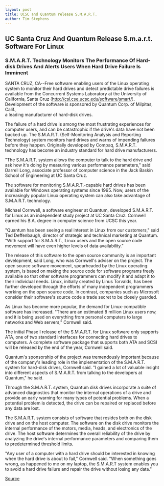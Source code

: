 ```yaml
---
layout: post
title: UCSC and Quantum release S.M.A.R.T.
author: Tim Stephens
---
```


## UC Santa Cruz And Quantum Release S.m.a.r.t. Software For Linux

### S.M.A.R.T. Technology Monitors The Performance Of Hard-disk Drives And Alerts Users When Hard Drive Failure Is Imminent

SANTA CRUZ, CA--Free software enabling users of the Linux operating system to monitor their hard drives and detect predictable drive failures is available from the Concurrent Systems Laboratory at the University of California, Santa Cruz (<http://csl.cse.ucsc.edu/software/smart/>). Development of the software is sponsored by Quantum Corp. of Milpitas, Calif.,  
a leading manufacturer of hard-disk drives.

The failure of a hard drive is among the most frustrating experiences for computer users, and can be catastrophic if the drive's data have not been backed up. The S.M.A.R.T. (Self-Monitoring Analysis and Reporting Technology) system monitors hard drives and warns of impending failures before they happen. Originally developed by Compaq, S.M.A.R.T. technology has become an industry standard for hard drive manufacturers.

"The S.M.A.R.T. system allows the computer to talk to the hard drive and ask how it's doing by measuring various performance parameters," said Darrell Long, associate professor of computer science in the Jack Baskin School of Engineering at UC Santa Cruz.

The software for monitoring S.M.A.R.T.-capable hard drives has been available for Windows operating systems since 1995. Now, users of the increasingly popular Linux operating system can also take advantage of S.M.A.R.T. technology.

Michael Cornwell, a software engineer at Quantum, developed S.M.A.R.T. for Linux as an independent study project at UC Santa Cruz. Cornwell earned his B.A. degree in computer science from UCSC this year.

"Quantum has been seeing a real interest in Linux from our customers," said Ted Deffenbaugh, director of strategic and technical marketing at Quantum. "With support for S.M.A.R.T., Linux users and the open source code movement will have even higher levels of data availability."

The release of this software to the open source community is an important development, said Long, who was Cornwell's adviser on the project. The open source software movement, spearheaded by the Linux operating system, is based on making the source code for software programs freely available so that other software programmers can modify it and adapt it to their individual needs. Linux, initially created by Linus Torvalds, has been further developed through the efforts of many independent programmers working on the open source code. In contrast, companies such as Microsoft consider their software's source code a trade secret to be closely guarded.

As Linux has become more popular, the demand for Linux-compatible software has increased. "There are an estimated 8 million Linux users now, and it is being used on everything from personal computers to large networks and Web servers," Cornwell said.

The initial Phase I release of the S.M.A.R.T. for Linux software only supports ATA, one of two standard interfaces for connecting hard drives to computers. A complete software package that supports both ATA and SCSI will be released by the end of the year, Cornwell said.

Quantum's sponsorship of the project was tremendously important because of the company's leading role in the implementation of the S.M.A.R.T. system for hard-disk drives, Cornwell said. "I gained a lot of valuable insight into different aspects of S.M.A.R.T. from talking to the developers at Quantum," he said.

Through the S.M.A.R.T. system, Quantum disk drives incorporate a suite of advanced diagnostics that monitor the internal operations of a drive and provide an early warning for many types of potential problems. When a potential problem is detected, the drive can be repaired or replaced before any data are lost.

The S.M.A.R.T. system consists of software that resides both on the disk drive and on the host computer. The software on the disk drive monitors the internal performance of the motors, media, heads, and electronics of the drive. The host software determines the overall reliability of the drive by analyzing the drive's internal performance parameters and comparing them to predetermined threshold limits.

"Any user of a computer with a hard drive should be interested in knowing when the hard drive is about to fail," Cornwell said. "When something goes wrong, as happened to me on my laptop, the S.M.A.R.T system enables you to avoid a hard drive failure and repair the drive without losing any data."

[Source](http://www1.ucsc.edu/news_events/press_releases/archive/99-00/09-99/smart_software.htm "Permalink to UCSC and Quantum release S.M.A.R.T.")